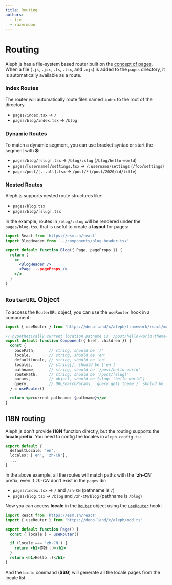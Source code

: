 ```yaml
---
title: Routing
authors:
  - ije
  - razermoon
---
```


# Routing

Aleph.js has a file-system based router built on the [concept of pages](/docs/basic-features/pages).
<br>
When a file (`.js`, `.jsx`, `.ts`, `.tsx`, and `.mjs`) is added to the `pages` directory, it is automatically available as a route.

### Index Routes

The router will automatically route files named `index` to the root of the directory.

- `pages/index.tsx` → `/`
- `pages/blog/index.tsx` → `/blog`

### Dynamic Routes

To match a dynamic segment, you can use bracket syntax or start the segment with **$**:

- `pages/blog/[slug].tsx` → `/blog/:slug` (`/blog/hello-world`)
- `pages/[username]/settings.tsx` → `/:username/settings` (`/foo/settings`)
- `pages/post/[...all].tsx` → `/post/*` (`/post/2020/id/title`)

### Nested Routes

Aleph.js supports nested route structures like:

- `pages/blog.tsx`
- `pages/blog/[slug].tsx`

In the example, routes in `/blog/:slug` will be rendered under the `pages/blog.tsx`, that is useful to create a **layout** for pages:

```jsx
import React from 'https://esm.sh/react'
import BlogHeader from '../components/blog-header.tsx'

export default function Blog({ Page, pageProps }) {
  return (
    <>
      <BlogHeader />
      <Page ...pageProps />
    </>
  )
}
```

## `RouterURL` Object

To access the `RouterURL` object, you can use the `useRouter` hook in a component:

```jsx
import { useRouter } from 'https://deno.land/x/aleph/framework/react/mod.ts'

// hypothetically current location patname is '/post/hello-world?theme=dark'
export default function Component({ href, children }) {
  const {
    basePath,      // string, should be '/'
    locale,        // string, should be 'en'
    defaultLocale, // string, should be 'en'
    locales,       // string[], should be ['en']
    pathname,      // string, should be '/post/hello-world'
    routePath,     // string, should be '/post/[slug]'
    params,        // object, should be {slug: 'hello-world'}
    query,         // URLSearchParams, `query.get('theme')` sholud be 'dark'
  } = useRouter()

  return <p>current pathname: {pathname}</p>
}
```

## I18N routing

Aleph.js don't provide **I18N** function directly, but the routing supports the **locale prefix**. You need to config the locales in `aleph.config.ts`:

```ts
export default {
  defaultLocale: 'en',
  locales: ['en', 'zh-CN'],
  ...
}
```

In the above example, all the routes will match paths with the **'zh-CN'** prefix, even if _zh-CN_ don't exist in the `pages` dir:

- `pages/index.tsx` → `/` and `/zh-CN` (pathname is `/`)
- `pages/blog.tsx` → `/blog` and `/zh-CN/blog` (pathname is `/blog`)

Now you can access **locale** in the [`Router`](/docs/api-reference/types.ts/#RouterURL) object using the [`useRouter`](/docs/api-reference/mod.ts#useRouter) hook:

```jsx
import React from 'https://esm.sh/react'
import { useRouter } from 'https://deno.land/x/aleph/mod.ts'

export default function Page() {
  const { locale } = useRouter()

  if (locale === 'zh-CN') {
    return <h1>你好 :)</h1>
  }
  return <h1>Hello :)</h1>
}
```

And the `build` command (**SSG**) will generate all the locale pages from the locale list.
